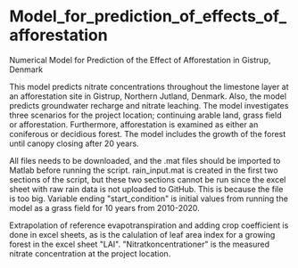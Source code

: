 # Model_for_prediction_of_effects_of_afforestation
Numerical Model for Prediction of the Effect of Afforestation in Gistrup, Denmark

This model predicts nitrate concentrations throughout the limestone layer at an afforestation site in Gistrup, Northern Jutland, Denmark. Also, the model predicts groundwater recharge and nitrate leaching. The model investigates three scenarios for the project location; continuing arable land, grass field or afforestation. Furthermore, afforestation is examined as either an coniferous or decidious forest. The model includes the growth of the forest until canopy closing after 20 years. 

All files needs to be downloaded, and the .mat files should be imported to Matlab before running the script. 
rain_input.mat is created in the first two sections of the script, but these two sections cannot be run since the excel sheet with raw rain data is not uploaded to GitHub. This is because the file is too big. 
Variable ending "start_condition" is initial values from running the model as a grass field for 10 years from 2010-2020.  

Extrapolation of reference evapotranspiration and adding crop coefficient is done in excel sheets, as is the calulation of leaf area index for a growing forest in the excel sheet "LAI".
"Nitratkoncentrationer" is the measured nitrate concentration at the project location. 
